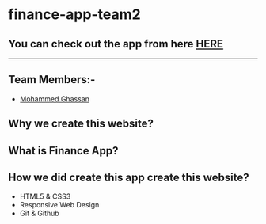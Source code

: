 # finance-app-team2
## You can check out the app from here [HERE]()

---
## Team Members:-
- [Mohammed Ghassan](https://github.com/MohammedAbuSamra)
## Why we create this website?


## What is Finance App?


## How we did create this app create this website?

- HTML5 & CSS3
- Responsive Web Design
- Git & Github
